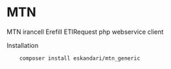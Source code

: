 # MTN
MTN irancell Erefill ETIRequest php webservice client

Installation

```
	composer install eskandari/mtn_generic
```